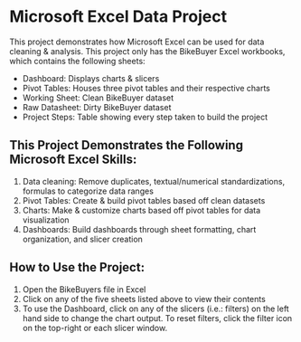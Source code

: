 
# Microsoft Excel Data Project
This project demonstrates how Microsoft Excel can be used for data cleaning & analysis. This project only has the BikeBuyer Excel workbooks, which contains the following sheets:
  * Dashboard: Displays charts & slicers
  * Pivot Tables: Houses three pivot tables and their respective charts
  * Working Sheet: Clean BikeBuyer dataset
  * Raw Datasheet: Dirty BikeBuyer dataset
  * Project Steps: Table showing every step taken to build the project

## This Project Demonstrates the Following Microsoft Excel Skills:
  1. Data cleaning: Remove duplicates, textual/numerical standardizations, formulas to categorize data ranges
  2. Pivot Tables: Create & build pivot tables based off clean datasets
  3. Charts: Make & customize charts based off pivot tables for data visualization
  4. Dashboards: Build dashboards through sheet formatting, chart organization, and slicer creation

 ## How to Use the Project:
  1. Open the BikeBuyers file in Excel
  2. Click on any of the five sheets listed above to view their contents
  3. To use the Dashboard, click on any of the slicers (i.e.: filters) on the left hand side to change the chart output. To reset filters, click the filter icon on the top-right or each slicer window.
